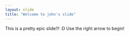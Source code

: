 ```yaml
---
layout: slide
title: "Welcome to john's slide"
---
```

This is a pretty epic slide!!! :D
Use the right arrow to begin!
